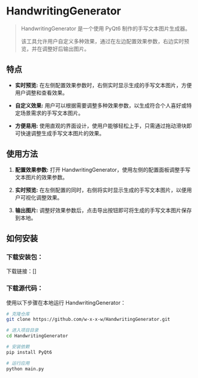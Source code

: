 # **HandwritingGenerator**

> HandwritingGenerator 是一个使用 PyQt6 制作的手写文本图片生成器。
>
> 该工具允许用户自定义多种效果，通过在左边配置效果参数，右边实时预览，并在调整好后输出图片。

## 特点

- **实时预览:** 在左侧配置效果参数时，右侧实时显示生成的手写文本图片，方便用户调整和查看效果。

- **自定义效果:** 用户可以根据需要调整多种效果参数，以生成符合个人喜好或特定场景需求的手写文本图片。

- **方便易用:** 使用直观的界面设计，使用户能够轻松上手，只需通过拖动滑块即可快速调整生成手写文本图片的效果。

## 使用方法

1. **配置效果参数:** 打开 HandwritingGenerator，使用左侧的配置面板调整手写文本图片的效果参数。

2. **实时预览:** 在左侧配置的同时，右侧将实时显示生成的手写文本图片，以便用户可视化调整效果。

3. **输出图片:** 调整好效果参数后，点击导出按钮即可将生成的手写文本图片保存到本地。

## 如何安装

### 下载安装包：

下载链接：[]

### 下载源代码：

使用以下步骤在本地运行 HandwritingGenerator：

```bash
# 克隆仓库
git clone https://github.com/w-x-x-w/HandwritingGenerator.git

# 进入项目目录
cd HandwritingGenerator

# 安装依赖
pip install PyQt6

# 运行应用
python main.py
```
